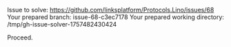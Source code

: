Issue to solve: https://github.com/linksplatform/Protocols.Lino/issues/68
Your prepared branch: issue-68-c3ec7178
Your prepared working directory: /tmp/gh-issue-solver-1757482430424

Proceed.